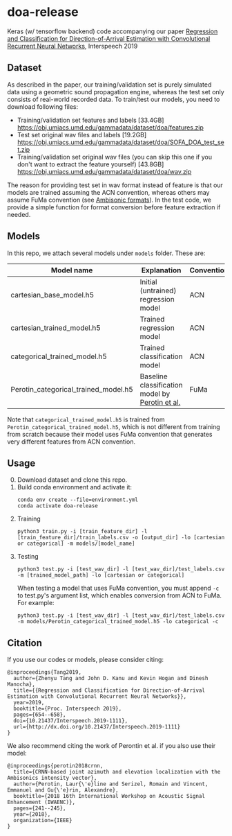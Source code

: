 # doa-release
Keras (w/ tensorflow backend) code accompanying our paper [Regression and Classification for Direction-of-Arrival Estimation with Convolutional Recurrent Neural Networks](https://arxiv.org/abs/1904.08452), Interspeech 2019

## Dataset

As described in the paper, our training/validation set is purely simulated data using a geometric sound propagation engine, whereas the test set only consists of real-world recorded data. To train/test our models, you need to download following files:

- Training/validation set features and labels [33.4GB] https://obj.umiacs.umd.edu/gammadata/dataset/doa/features.zip
- Test set original wav files and labels [19.2GB] https://obj.umiacs.umd.edu/gammadata/dataset/doa/SOFA_DOA_test_set.zip
- Training/validation set original wav files (you can skip this one if you don't want to extract the feature yourself) [43.8GB] https://obj.umiacs.umd.edu/gammadata/dataset/doa/wav.zip

The reason for providing test set in wav format instead of feature is that our models are trained assuming the ACN convention, whereas others may assume FuMa convention (see [Ambisonic formats](https://en.wikipedia.org/wiki/Ambisonic_data_exchange_formats)). In the test code, we provide a simple function for format conversion before feature extraction if needed.

## Models

In this repo, we attach several models under `models` folder. These are:

| Model name                           | Explanation                                                                                    | Convention |
|--------------------------------------|------------------------------------------------------------------------------------------------|------------|
| cartesian_base_model.h5              | Initial (untrained) regression model                                                           |     ACN    |
| cartesian_trained_model.h5           | Trained regression model                                                                       | ACN        |
| categorical_trained_model.h5         | Trained classification model                                                                   | ACN        |
| Perotin_categorical_trained_model.h5 | Baseline classification model by [Perotin et al.](https://hal.inria.fr/hal-01840453/document) | FuMa       |

Note that `categorical_trained_model.h5` is trained from `Perotin_categorical_trained_model.h5`, which is not different from training from scratch because their model uses FuMa convention that generates very different features from ACN convention.

## Usage

0. Download dataset and clone this repo.
1. Build conda environment and activate it:
    ```
    conda env create --file=environment.yml 
    conda activate doa-release
    ```
2. Training
    ```
    python3 train.py -i [train_feature_dir] -l [train_feature_dir]/train_labels.csv -o [output_dir] -lo [cartesian or categorical] -m models/[model_name]
    ```
3. Testing
    ```
    python3 test.py -i [test_wav_dir] -l [test_wav_dir]/test_labels.csv -m [trained_model_path] -lo [cartesian or categorical]
    ```
    When testing a model that uses FuMa convention, you must append `-c` to test.py's argument list, which enables conversion from ACN to FuMa. For example:
    ```
    python3 test.py -i [test_wav_dir] -l [test_wav_dir]/test_labels.csv -m models/Perotin_categorical_trained_model.h5 -lo categorical -c
    ```

## Citation
If you use our codes or models, please consider citing:
```
@inproceedings{Tang2019,
  author={Zhenyu Tang and John D. Kanu and Kevin Hogan and Dinesh Manocha},
  title={{Regression and Classification for Direction-of-Arrival Estimation with Convolutional Recurrent Neural Networks}},
  year=2019,
  booktitle={Proc. Interspeech 2019},
  pages={654--658},
  doi={10.21437/Interspeech.2019-1111},
  url={http://dx.doi.org/10.21437/Interspeech.2019-1111}
}
```
We also recommend citing the work of Perontin et al. if you also use their model:
```
@inproceedings{perotin2018crnn,
  title={CRNN-based joint azimuth and elevation localization with the Ambisonics intensity vector},
  author={Perotin, Laur{\'e}line and Serizel, Romain and Vincent, Emmanuel and Gu{\'e}rin, Alexandre},
  booktitle={2018 16th International Workshop on Acoustic Signal Enhancement (IWAENC)},
  pages={241--245},
  year={2018},
  organization={IEEE}
}
```
